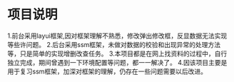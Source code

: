 # 项目说明
1.前台采用layui框架,因对框架理解不熟悉，修改弹出修改框，反显数据无法实现等些许问题。
2.后台采用ssm框架，未做对数据的校验和出现异常的处理方法等，只是简单的实现增删改查任务。
3.本项目都是在网上找资料的过程中，自行独立完成，期间曾遇到一下环境配置等问题，都一一解决了。
4.因该项目主要是用于复习ssm框架，加深对框架的理解，仍存在一些问题需要以后改进。
